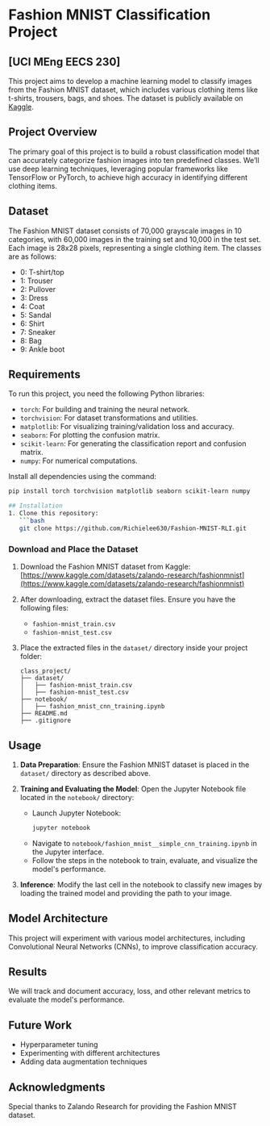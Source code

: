 # Fashion MNIST Classification Project 
## [UCI MEng EECS 230] 
This project aims to develop a machine learning model to classify images from the Fashion MNIST dataset, which includes various clothing items like t-shirts, trousers, bags, and shoes. The dataset is publicly available on [Kaggle](https://www.kaggle.com/datasets/zalando-research/fashionmnist).

## Project Overview  
The primary goal of this project is to build a robust classification model that can accurately categorize fashion images into ten predefined classes. We’ll use deep learning techniques, leveraging popular frameworks like TensorFlow or PyTorch, to achieve high accuracy in identifying different clothing items.

## Dataset  
The Fashion MNIST dataset consists of 70,000 grayscale images in 10 categories, with 60,000 images in the training set and 10,000 in the test set. Each image is 28x28 pixels, representing a single clothing item. The classes are as follows:  
- 0: T-shirt/top  
- 1: Trouser  
- 2: Pullover  
- 3: Dress  
- 4: Coat  
- 5: Sandal  
- 6: Shirt  
- 7: Sneaker  
- 8: Bag  
- 9: Ankle boot  

## Requirements
To run this project, you need the following Python libraries:

- `torch`: For building and training the neural network.
- `torchvision`: For dataset transformations and utilities.
- `matplotlib`: For visualizing training/validation loss and accuracy.
- `seaborn`: For plotting the confusion matrix.
- `scikit-learn`: For generating the classification report and confusion matrix.
- `numpy`: For numerical computations.

Install all dependencies using the command:
```bash
pip install torch torchvision matplotlib seaborn scikit-learn numpy

## Installation  
1. Clone this repository:  
   ```bash
   git clone https://github.com/Richielee630/Fashion-MNIST-RLI.git
   ```
<!-- 2. Install the necessary dependencies:  
   ```bash
   pip install -r requirements.txt
   ``` -->

### Download and Place the Dataset  
1. Download the Fashion MNIST dataset from Kaggle:  
   [https://www.kaggle.com/datasets/zalando-research/fashionmnist](https://www.kaggle.com/datasets/zalando-research/fashionmnist)  

2. After downloading, extract the dataset files. Ensure you have the following files:  
   - `fashion-mnist_train.csv`  
   - `fashion-mnist_test.csv`  

3. Place the extracted files in the `dataset/` directory inside your project folder:  
   ```
   class_project/
   ├── dataset/
   │   ├── fashion-mnist_train.csv
   │   ├── fashion-mnist_test.csv
   ├── notebook/
   │   ├── fashion_mnist_cnn_training.ipynb
   ├── README.md
   ├── .gitignore
   ```

## Usage  
1. **Data Preparation**: Ensure the Fashion MNIST dataset is placed in the `dataset/` directory as described above.  

2. **Training and Evaluating the Model**: Open the Jupyter Notebook file located in the `notebook/` directory:
   - Launch Jupyter Notebook:
     ```bash
     jupyter notebook
     ```
   - Navigate to `notebook/fashion_mnist__simple_cnn_training.ipynb` in the Jupyter interface.
   - Follow the steps in the notebook to train, evaluate, and visualize the model's performance.

3. **Inference**: Modify the last cell in the notebook to classify new images by loading the trained model and providing the path to your image.

## Model Architecture  
This project will experiment with various model architectures, including Convolutional Neural Networks (CNNs), to improve classification accuracy.

## Results  
We will track and document accuracy, loss, and other relevant metrics to evaluate the model's performance.

## Future Work  
- Hyperparameter tuning  
- Experimenting with different architectures  
- Adding data augmentation techniques

## Acknowledgments  
Special thanks to Zalando Research for providing the Fashion MNIST dataset.